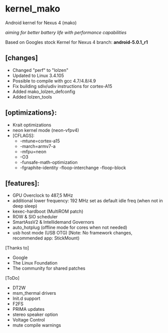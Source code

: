 kernel_mako
==========================

Android kernel for Nexus 4 (mako)

*aiming for better battery life with performance capabilities*

Based on Googles stock Kernel for Nexus 4
branch: **android-5.0.1_r1**


[changes]
---------
- Changed "perf" to "lolzen"
- Updated to Linux 3.4.105
- Possible to compile with gcc 4.7/4.8/4.9
- Fix building sdiv/udiv instructions for cortex-A15
- Added mako_lolzen_defconfig
- Added lolzen_tools

[optimizations}: 
----------------
- Krait optimizations
- neon kernel mode (neon-vfpv4)
- [CFLAGS]:
	- -mtune=cortex-a15 
	- -march=armv7-a 
	- -mfpu=neon
	- -O3
	- -funsafe-math-optimization
	- -fgraphite-identity -floop-interchange -floop-block

[features]:
-----------
- GPU Overclock to 487,5 MHz
- additional lower frequency: 192 MHz set as default idle freq (when not in deep sleep)
- kexec-hardboot (MultiROM patch)
- ROW & SIO scheduler
- SmartAssV2 & Intellidemand Governors
- auto_hotplug (offline mode for cores when not needed)
- usb host mode (USB OTG) [Note: No framework changes, recommended app: StickMount)

[Thanks to]
- Google
- The Linux Foundation
- The community for shared patches

[ToDo]
- DT2W
- msm_thermal drivers
- Init.d support
- F2FS
- PRIMA updates
- stereo speaker option
- Voltage Control
- mute compile warnings